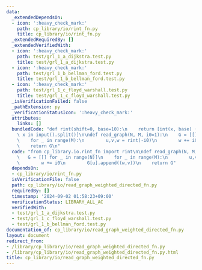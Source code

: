 ```yaml
---
data:
  _extendedDependsOn:
  - icon: ':heavy_check_mark:'
    path: cp_library/io/rint_fn.py
    title: cp_library/io/rint_fn.py
  _extendedRequiredBy: []
  _extendedVerifiedWith:
  - icon: ':heavy_check_mark:'
    path: test/grl_1_a_dijkstra.test.py
    title: test/grl_1_a_dijkstra.test.py
  - icon: ':heavy_check_mark:'
    path: test/grl_1_b_bellman_ford.test.py
    title: test/grl_1_b_bellman_ford.test.py
  - icon: ':heavy_check_mark:'
    path: test/grl_1_c_floyd_warshall.test.py
    title: test/grl_1_c_floyd_warshall.test.py
  _isVerificationFailed: false
  _pathExtension: py
  _verificationStatusIcon: ':heavy_check_mark:'
  attributes:
    links: []
  bundledCode: "def rint(shift=0, base=10):\n    return [int(x, base) + shift for\
    \ x in input().split()]\n\ndef read_graph(N, M, i0=1):\n    G = [[] for _ in range(N)]\n\
    \    for _ in range(M):\n        u,v,w = rint(-i0)\n        w += i0\n        G[u].append((w,v))\n\
    \    return G\n"
  code: "from cp_library.io.rint_fn import rint\n\ndef read_graph(N, M, i0=1):\n \
    \   G = [[] for _ in range(N)]\n    for _ in range(M):\n        u,v,w = rint(-i0)\n\
    \        w += i0\n        G[u].append((w,v))\n    return G"
  dependsOn:
  - cp_library/io/rint_fn.py
  isVerificationFile: false
  path: cp_library/io/read_graph_weighted_directed_fn.py
  requiredBy: []
  timestamp: '2024-09-02 01:58:23+09:00'
  verificationStatus: LIBRARY_ALL_AC
  verifiedWith:
  - test/grl_1_a_dijkstra.test.py
  - test/grl_1_c_floyd_warshall.test.py
  - test/grl_1_b_bellman_ford.test.py
documentation_of: cp_library/io/read_graph_weighted_directed_fn.py
layout: document
redirect_from:
- /library/cp_library/io/read_graph_weighted_directed_fn.py
- /library/cp_library/io/read_graph_weighted_directed_fn.py.html
title: cp_library/io/read_graph_weighted_directed_fn.py
---
```

